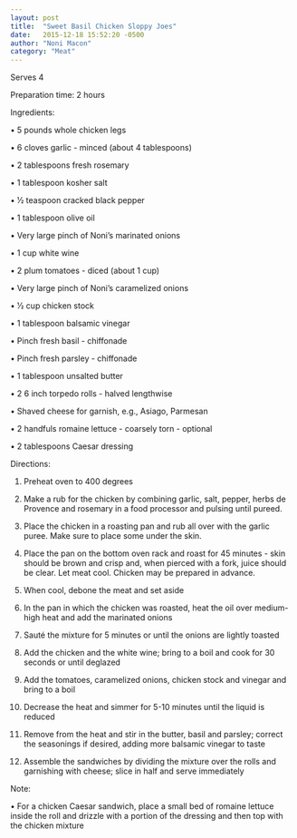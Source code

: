 ```yaml
---
layout: post
title:  "Sweet Basil Chicken Sloppy Joes"
date:   2015-12-18 15:52:20 -0500
author: "Noni Macon"
category: "Meat"
---
```

Serves 4

Preparation time: 2 hours

Ingredients:

• 5 pounds whole chicken legs

• 6 cloves garlic - minced (about 4 tablespoons)

• 2 tablespoons fresh rosemary

• 1 tablespoon kosher salt

• 1⁄2 teaspoon cracked black pepper

• 1 tablespoon olive oil

• Very large pinch of Noni’s marinated onions

• 1 cup white wine

• 2 plum tomatoes - diced (about 1 cup)

• Very large pinch of Noni’s caramelized onions

• 1⁄2 cup chicken stock

• 1 tablespoon balsamic vinegar 

• Pinch fresh basil - chiffonade

• Pinch fresh parsley - chiffonade 

• 1 tablespoon unsalted butter

• 2 6 inch torpedo rolls - halved lengthwise

• Shaved cheese for garnish, e.g., Asiago, Parmesan

• 2 handfuls romaine lettuce - coarsely torn - optional

• 2 tablespoons Caesar dressing

Directions:

1. Preheat oven to 400 degrees

2. Make a rub for the chicken by combining garlic, salt, pepper, herbs de Provence and rosemary in a food processor and pulsing until pureed.

3. Place the chicken in a roasting pan and rub all over with the garlic puree. Make sure to place some under the skin.

4. Place the pan on the bottom oven rack and roast for 45 minutes - skin should be brown and crisp and, when pierced with a fork, juice should be clear. Let meat cool. Chicken may be prepared in advance.

5. When cool, debone the meat and set aside

6. In the pan in which the chicken was roasted, heat the oil over medium-high heat and add the marinated onions

7. Sauté the mixture for 5 minutes or until the onions are lightly toasted

8. Add the chicken and the white wine; bring to a boil and cook for 30 seconds or until deglazed

9. Add the tomatoes, caramelized onions, chicken stock and vinegar and bring to a boil

10. Decrease the heat and simmer for 5-10 minutes until the liquid is reduced

11. Remove from the heat and stir in the butter, basil and parsley; correct the seasonings if desired, adding more balsamic vinegar to taste

12. Assemble the sandwiches by dividing the mixture over the rolls and garnishing with cheese; slice in half and serve immediately

Note:

• For a chicken Caesar sandwich, place a small bed of romaine lettuce inside the roll and drizzle with a portion of the dressing and then top with the chicken mixture